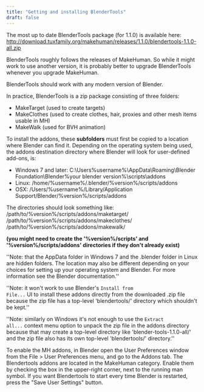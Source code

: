 ```yaml
---
title: "Getting and installing BlenderTools"
draft: false
---
```


The most up to date BlenderTools package (for 1.1.0) is available here: http://download.tuxfamily.org/makehuman/releases/1.1.0/blendertools-1.1.0-all.zip

BlenderTools roughly follows the releases of MakeHuman. So while it might work to use another version, it is probably better to upgrade BlenderTools whenever you upgrade MakeHuman.

BlenderTools should work with any modern version of Blender.

In practice, BlenderTools is a zip package consisting of three folders:

* MakeTarget (used to create targets)
* MakeClothes (used to create clothes, hair, proxies and other mesh items usable in MH)
* MakeWalk (used for BVH animation)

To install the addons, these **subfolders** must first be copied to a location where Blender can find it. Depending on the operating system being used, the addons destination directory where Blender will look for user-defined add-ons, is:

* Windows 7 and later: C:\Users\%username%\AppData\Roaming\Blender Foundation\Blender\%your blender version%\scripts\addons
* Linux: /home/%username%/.blender/%version%/scripts/addons
* OSX: /Users/%username%/Library/Application Support/Blender/%version%/scripts/addons

The directories should look something like:
 <nowiki>
/path/to/%version%/scripts/addons/maketarget/
/path/to/%version%/scripts/addons/makeclothes/
/path/to/%version%/scripts/addons/makewalk/
</nowiki>

**(you might need to create the '%version%/scripts' and '%version%/scripts/addons' directories if they don't already exist)**

''Note: that the AppData folder in Windows 7 and the .blender folder in Linux are hidden folders. The location may also be different depending on your choices for setting up your operating system and Blender. For more information see the Blender documentation.''

''Note: it won't work to use Blender's <code>Install from File...</code> UI to install these addons directly from the downloaded .zip file because the zip file has a top-level 'blendertools/' directory which shouldn't be kept.''

''Note: similarly on Windows it's not enough to use the <code>Extract all...</code> context menu option to unpack the zip file in the addons directory because that may create a top-level directory like 'blender-tools-1.1.0-all/' and the zip file also has its own top-level 'blendertools/' directory.''

To enable the MH addons, in Blender open the User Preferences window from the File > User Preferences menu, and go to the Addons tab. The Blendertools addons are located in the MakeHuman category. Enable them by checking the box in the upper-right corner, next to the running man symbol.   If you want Blendertools to start every time Blender is restarted, press the "Save User Settings" button.
